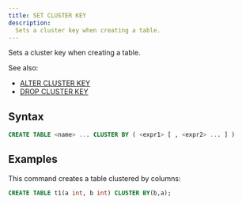 ```yaml
---
title: SET CLUSTER KEY
description:
  Sets a cluster key when creating a table.
---
```


Sets a cluster key when creating a table.

See also:

* [ALTER CLUSTER KEY](./dml-alter-cluster-key.md) 
* [DROP CLUSTER KEY](./dml-drop-cluster-key.md)

## Syntax

```sql
CREATE TABLE <name> ... CLUSTER BY ( <expr1> [ , <expr2> ... ] )
```

## Examples

This command creates a table clustered by columns:

```sql
CREATE TABLE t1(a int, b int) CLUSTER BY(b,a);
```